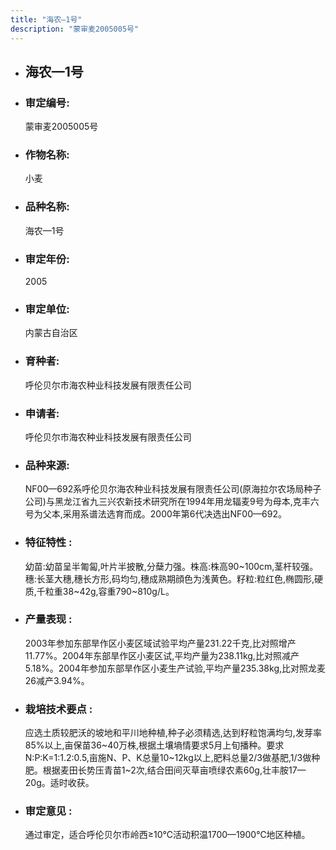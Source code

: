```yaml
---
title: "海农—1号"
description: "蒙审麦2005005号"
---
```

* ## 海农—1号
* ###  审定编号:  
   蒙审麦2005005号

*  ### 作物名称:  
   小麦

*   ###  品种名称: 
    海农—1号

*   ### 审定年份: 
    2005

*   ### 审定单位:  
    内蒙古自治区

*   ### 育种者:  
    呼伦贝尔市海农种业科技发展有限责任公司

*   ### 申请者:  
    呼伦贝尔市海农种业科技发展有限责任公司

*   ### 品种来源:  
    NF00—692系呼伦贝尔海农种业科技发展有限责任公司(原海拉尔农场局种子公司)与黑龙江省九三兴农新技术研究所在1994年用龙辐麦9号为母本,克丰六号为父本,采用系谱法选育而成。2000年第6代决选出NF00—692。

*   ### 特征特性 : 
    幼苗:幼苗呈半匍匐,叶片半披散,分蘖力强。株高:株高90~100cm,茎杆较强。穗:长茎大穗,穗长方形,码均匀,穗成熟期顔色为浅黄色。籽粒:粒红色,椭圆形,硬质,千粒重38~42g,容重790~810g/L。

*   ### 产量表现 : 
    2003年参加东部旱作区小麦区域试验平均产量231.22千克,比对照增产11.77%。2004年东部旱作区小麦区试,平均产量为238.11kg,比对照减产5.18%。2004年参加东部旱作区小麦生产试验,平均产量235.38kg,比对照龙麦26减产3.94%。

*   ### 栽培技术要点 : 
    应选土质较肥沃的坡地和平川地种植,种子必须精选,达到籽粒饱满均匀,发芽率85%以上,亩保苗36~40万株,根据土壤墒情要求5月上旬播种。要求N:P:K=1:1.2:0.5,亩施N、P、K总量10~12kg以上,肥料总量2/3做基肥,1/3做种肥。根据麦田长势压青苗1~2次,结合田间灭草亩喷绿农素60g,壮丰胺17—20g。适时收获。

*   ### 审定意见 : 
    通过审定，适合呼伦贝尔市岭西≥10℃活动积温1700—1900℃地区种植。
